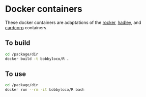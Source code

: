 # Docker containers

These docker containers are adaptations of the [rocker](https://github.com/rocker-org/rocker), [hadley](https://github.com/hadley/docker), and [cardcorp](https://github.com/cardcorp/card-rocker) containers.

## To build

```sh
cd /package/dir
docker build -t bobbyloco/R .
```

## To use

```sh
cd /package/dir
docker run --rm -it bobbyloco/R bash
```
